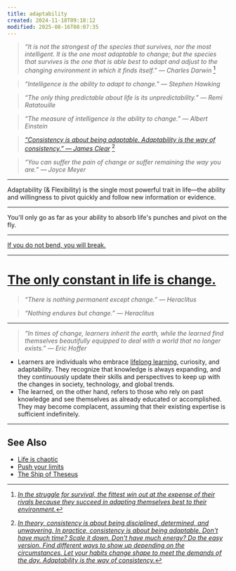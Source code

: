 ```yaml
---
title: adaptability
created: 2024-11-18T09:18:12
modified: 2025-08-16T08:07:35
---
```


> _“It is not the strongest of the species that survives, nor the most intelligent. It is the one most adaptable to change; but the species that survives is the one that is able best to adapt and adjust to the changing environment in which it finds itself.” — Charles Darwin_ [^1]

> _“Intelligence is the ability to adapt to change.” — Stephen Hawking_

> _“The only thing predictable about life is its unpredictability.” — Remi Ratatouille_

> _“The measure of intelligence is the ability to change.” — Albert Einstein_

> _[“Consistency is about being adaptable. Adaptability is the way of consistency.” — James Clear](https://jamesclear.com/quotes/in-theory-consistency-is-about-being-disciplined-determined-and-unwavering)_ [^2]

> _“You can suffer the pain of change or suffer remaining the way you are.” — Joyce Meyer_

---

Adaptability (\& Flexibility) is the single most powerful trait in life—the ability and willingness to pivot quickly and follow new information or evidence.

---

You'll only go as far as your ability to absorb life's punches and pivot on the fly.

---

[If you do not bend, you will break.](https://jamesclear.com/3-2-1/february-13-2025)

---

# [The only constant in life is change.](https://www.youtube.com/watch?v=4q1dgn_C0AU)

> _“There is nothing permanent except change.” — Heraclitus_

> _“Nothing endures but change.” — Heraclitus_

---

> _“In times of change, learners inherit the earth, while the learned find themselves beautifully equipped to deal with a world that no longer exists.” — Eric Hoffer_

* Learners are individuals who embrace [lifelong learning](https://hbr.org/2017/02/lifelong-learning-is-good-for-your-health-your-wallet-and-your-social-life), curiosity, and adaptability. They recognize that knowledge is always expanding, and they continuously update their skills and perspectives to keep up with the changes in society, technology, and global trends.
* The learned, on the other hand, refers to those who rely on past knowledge and see themselves as already educated or accomplished. They may become complacent, assuming that their existing expertise is sufficient indefinitely.

---

## See Also

* [Life is chaotic](Life%20is%20chaotic.md)
* [Push your limits](Push%20your%20limits.md)
* [The Ship of Theseus](The%20Ship%20of%20Theseus.md)

[^1]: _[In the struggle for survival, the fittest win out at the expense of their rivals because they succeed in adapting themselves best to their environment.](https://www.darwinproject.ac.uk/people/about-darwin/six-things-darwin-never-said/evolution-misquotation)_
[^2]: _[In theory, consistency is about being disciplined, determined, and unwavering. In practice, consistency is about being adaptable. Don't have much time? Scale it down. Don't have much energy? Do the easy version. Find different ways to show up depending on the circumstances. Let your habits change shape to meet the demands of the day. Adaptability is the way of consistency.](https://jamesclear.com/3-2-1/january-23-2025)_
